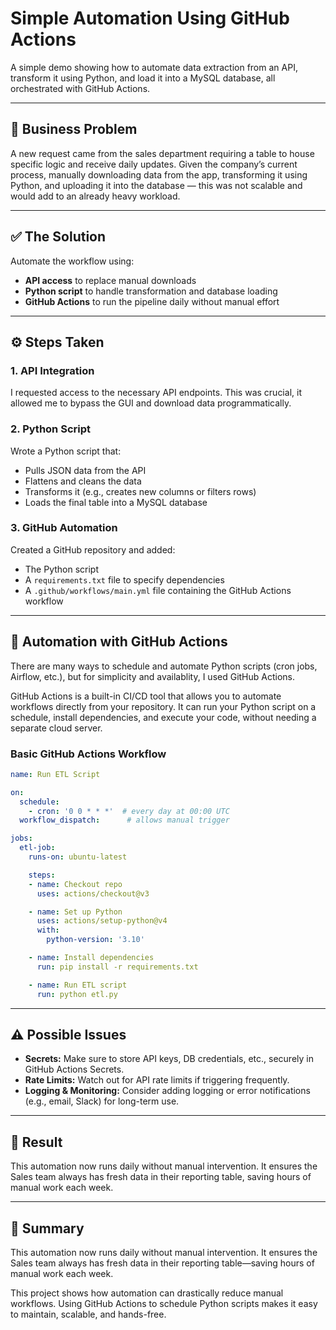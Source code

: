 # Simple Automation Using GitHub Actions

A simple demo showing how to automate data extraction from an API, transform it using Python, and load it into a MySQL database, all orchestrated with GitHub Actions.

---

## 🧩 Business Problem

A new request came from the sales department requiring a table to house specific logic and receive daily updates. Given the company’s current process, manually downloading data from the app, transforming it using Python, and uploading it into the database — this was not scalable and would add to an already heavy workload.

---

## ✅ The Solution

Automate the workflow using:

- **API access** to replace manual downloads
- **Python script** to handle transformation and database loading
- **GitHub Actions** to run the pipeline daily without manual effort

---

## ⚙️ Steps Taken

### 1. API Integration  
I requested access to the necessary API endpoints. This was crucial, it allowed me to bypass the GUI and download data programmatically.

### 2. Python Script  
Wrote a Python script that:

- Pulls JSON data from the API
- Flattens and cleans the data
- Transforms it (e.g., creates new columns or filters rows)
- Loads the final table into a MySQL database

### 3. GitHub Automation  
Created a GitHub repository and added:

- The Python script
- A `requirements.txt` file to specify dependencies
- A `.github/workflows/main.yml` file containing the GitHub Actions workflow

---

## 🤖 Automation with GitHub Actions

There are many ways to schedule and automate Python scripts (cron jobs, Airflow, etc.), but for simplicity and availablity, I used GitHub Actions.

GitHub Actions is a built-in CI/CD tool that allows you to automate workflows directly from your repository. It can run your Python script on a schedule, install dependencies, and execute your code, without needing a separate cloud server.

### Basic GitHub Actions Workflow

```yaml
name: Run ETL Script

on:
  schedule:
    - cron: '0 0 * * *'  # every day at 00:00 UTC
  workflow_dispatch:      # allows manual trigger

jobs:
  etl-job:
    runs-on: ubuntu-latest

    steps:
    - name: Checkout repo
      uses: actions/checkout@v3

    - name: Set up Python
      uses: actions/setup-python@v4
      with:
        python-version: '3.10'

    - name: Install dependencies
      run: pip install -r requirements.txt

    - name: Run ETL script
      run: python etl.py
```
---
## ⚠️ Possible Issues

- **Secrets:** Make sure to store API keys, DB credentials, etc., securely in GitHub Actions Secrets.
- **Rate Limits:** Watch out for API rate limits if triggering frequently.
- **Logging & Monitoring:** Consider adding logging or error notifications (e.g., email, Slack) for long-term use.

---
## 🚀 Result

This automation now runs daily without manual intervention. It ensures the Sales team always has fresh data in their reporting table, saving hours of manual work each week.

---
## 📎 Summary

This automation now runs daily without manual intervention. It ensures the Sales team always has fresh data in their reporting table—saving hours of manual work each week.

This project shows how automation can drastically reduce manual workflows. Using GitHub Actions to schedule Python scripts makes it easy to maintain, scalable, and hands-free.
